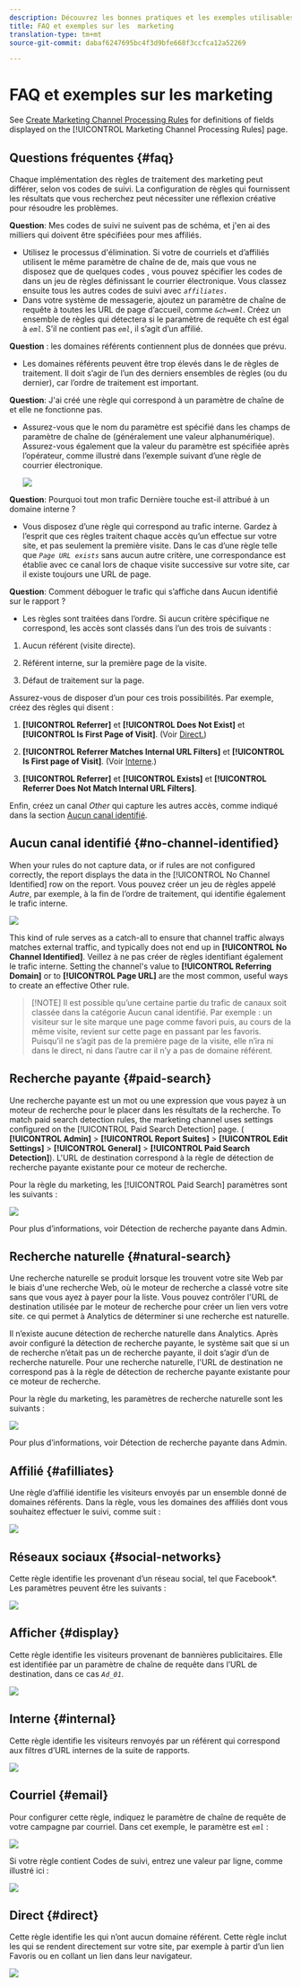```yaml
---
description: Découvrez les bonnes pratiques et les exemples utilisables pour renseigner les différentes règles que vous pouvez configurer pour vos canaux marketing.
title: FAQ et exemples sur les  marketing
translation-type: tm+mt
source-git-commit: dabaf6247695bc4f3d9bfe668f3ccfca12a52269

---
```



# FAQ et exemples sur les  marketing

See [Create Marketing Channel Processing Rules](/help/components/c-marketing-channels/c-rules.md) for definitions of fields displayed on the [!UICONTROL Marketing Channel Processing Rules] page.

## Questions fréquentes {#faq}

Chaque implémentation des règles de traitement des  marketing peut différer, selon vos codes de suivi. La configuration de règles qui fournissent les résultats que vous recherchez peut nécessiter une réflexion créative pour résoudre les problèmes.

**Question**: Mes codes de suivi ne suivent pas de schéma, et j&#39;en ai des milliers qui doivent être spécifiées pour mes  affiliés.

* Utilisez le processus d&#39;élimination. Si votre de courriels et d’affiliés  utilisent le même paramètre de chaîne de  de, mais que vous ne disposez que de quelques codes , vous pouvez spécifier les codes de dans un jeu de règles définissant le courrier électronique. Vous classez ensuite tous les autres codes de suivi avec  *`affiliates.`*
* Dans votre système de messagerie, ajoutez un paramètre de chaîne de requête à toutes les URL de page d’accueil, comme *`&ch=eml`*. Créez un ensemble de règles qui détectera si le paramètre de requête ch est égal à *`eml`*. S’il ne contient pas *`eml`*, il s’agit d’un affilié.

**Question** : les domaines référents contiennent plus de données que prévu.

* Les domaines référents peuvent être trop élevés dans le  de règles de traitement. Il doit s’agir de l’un des derniers ensembles de règles (ou du dernier), car l’ordre de traitement est important.

**Question**: J&#39;ai créé une règle qui correspond à un paramètre de chaîne de  et elle ne fonctionne pas.

* Assurez-vous que le nom du paramètre est spécifié dans les champs de paramètre de chaîne de  (généralement une valeur alphanumérique). Assurez-vous également que la valeur du paramètre est spécifiée après l’opérateur, comme illustré dans l’exemple suivant d’une règle de courrier électronique.

   ![](assets/example_email.png)

**Question**: Pourquoi tout mon trafic Dernière touche est-il attribué à un domaine interne ?

* Vous disposez d’une règle qui correspond au trafic interne. Gardez à l’esprit que ces règles traitent chaque accès qu’un effectue sur votre site, et pas seulement la première visite. Dans le cas d’une règle telle que  *`Page URL exists`* sans aucun autre critère, une correspondance est établie avec ce canal lors de chaque visite successive sur votre site, car il existe toujours une URL de page.

**Question**: Comment déboguer le trafic qui s’affiche dans  Aucun identifié sur le rapport ?

*  Les règles sont traitées dans l’ordre. Si aucun critère spécifique ne correspond, les accès sont classés dans l’un des trois  de suivants :

1. Aucun référent (visite directe).

2. Référent interne, sur la première page de la visite.

3. Défaut de traitement sur la page.

Assurez-vous de disposer d’un  pour ces trois possibilités. Par exemple, créez des règles qui disent :

1. **[!UICONTROL Referrer]** et **[!UICONTROL Does Not Exist]** et **[!UICONTROL Is First Page of Visit]**. (Voir [Direct.](/help/components/c-marketing-channels/c-faq.md))

2. **[!UICONTROL Referrer Matches Internal URL Filters]** et **[!UICONTROL Is First page of Visit]**. (Voir [Interne](/help/components/c-marketing-channels/c-faq.md).)

3. **[!UICONTROL Referrer]** et **[!UICONTROL Exists]** et **[!UICONTROL Referrer Does Not Match Internal URL Filters]**.

Enfin, créez un canal *Other* qui capture les autres accès, comme indiqué dans la section [Aucun canal identifié](/help/components/c-marketing-channels/c-faq.md#no-channel-identified).

## Aucun canal identifié  {#no-channel-identified}

When your rules do not capture data, or if rules are not configured correctly, the report displays the data in the [!UICONTROL No Channel Identified] row on the report. Vous pouvez créer un jeu de règles appelé *Autre*, par exemple, à la fin de l’ordre de traitement, qui identifie également le trafic interne.

![](assets/example_other.png)

This kind of rule serves as a catch-all to ensure that channel traffic always matches external traffic, and typically does not end up in **[!UICONTROL No Channel Identified]**. Veillez à ne pas créer de règles identifiant également le trafic interne. Setting the channel&#39;s value to **[!UICONTROL Referring Domain]** or to **[!UICONTROL Page URL]** are the most common, useful ways to create an effective Other rule.

>[!NOTE] Il est possible qu’une certaine partie du trafic de canaux soit classée dans la catégorie Aucun canal identifié. Par exemple : un visiteur sur le site marque une page comme favori puis, au cours de la même visite, revient sur cette page en passant par les favoris. Puisqu’il ne s’agit pas de la première page de la visite, elle n’ira ni dans le  direct, ni dans l’autre  car il n’y a pas de domaine référent.

## Recherche payante {#paid-search}

Une recherche payante est un mot ou une expression que vous payez à un moteur de recherche pour le placer dans les résultats de la recherche. To match paid search detection rules, the marketing channel uses settings configured on the [!UICONTROL Paid Search Detection] page. ( **[!UICONTROL Admin]** > **[!UICONTROL Report Suites]** > **[!UICONTROL Edit Settings]** > **[!UICONTROL General]** > **[!UICONTROL Paid Search Detection]**). L&#39;URL de destination correspond à la règle de détection de recherche payante existante pour ce moteur de recherche.

Pour la règle  du marketing, les [!UICONTROL Paid Search] paramètres sont les suivants :

![](assets/example_paid_search.png)

Pour plus d’informations, voir Détection [](https://docs.adobe.com/content/help/en/analytics/admin/admin-tools/paid-search-detection/paid-search-detection.html) de recherche payante dans Admin.

## Recherche naturelle  {#natural-search}

Une recherche naturelle se produit lorsque les trouvent votre site Web par le biais d&#39;une recherche Web, où le moteur de recherche a classé votre site sans que vous ayez à payer pour la liste. Vous pouvez contrôler l&#39;URL de destination utilisée par le moteur de recherche pour créer un lien vers votre site. ce qui permet à Analytics de déterminer si une recherche est naturelle.

Il n’existe aucune détection de recherche naturelle dans Analytics. Après avoir configuré la détection de recherche payante, le système sait que si un de recherche n’était pas un  de recherche payante, il doit s’agir d’un  de recherche naturelle. Pour une recherche naturelle, l&#39;URL de destination ne correspond pas à la règle de détection de recherche payante existante pour ce moteur de recherche.

Pour la règle  du marketing, les paramètres de recherche naturelle sont les suivants :

![](assets/example_natural_search.png)

Pour plus d’informations, voir Détection [](https://docs.adobe.com/content/help/en/analytics/admin/admin-tools/paid-search-detection/paid-search-detection.html) de recherche payante dans Admin.

## Affilié  {#afilliates}

Une règle d’affilié identifie les visiteurs envoyés par un ensemble donné de domaines référents. Dans la règle, vous  les domaines des affiliés dont vous souhaitez effectuer le suivi, comme suit :

![](assets/example_affiliates.png)

## Réseaux sociaux  {#social-networks}

Cette règle identifie les provenant d’un réseau social, tel que Facebook*. Les paramètres peuvent être les suivants :

![](assets/example_social.png)

## Afficher  {#display}

Cette règle identifie les visiteurs provenant de bannières publicitaires. Elle est identifiée par un paramètre de chaîne de requête dans l’URL de destination, dans ce cas  *`Ad_01`*.

![](assets/example_display.png)

## Interne {#internal}

Cette règle identifie les visiteurs renvoyés par un référent qui correspond aux filtres d’URL internes de la suite de rapports.

![](assets/example_internal.png)

## Courriel  {#email}

Pour configurer cette règle, indiquez le paramètre de chaîne de requête de votre campagne par courriel. Dans cet exemple, le paramètre est  *`eml`* :

![](assets/example_email.png)

Si votre règle contient Codes de suivi, entrez une valeur par ligne, comme illustré ici :

![](assets/tracking_code.png)

## Direct  {#direct}

Cette règle identifie les qui n’ont aucun domaine référent. Cette règle inclut les qui se rendent directement sur votre site, par exemple à partir d’un lien Favoris ou en collant un lien dans leur navigateur.

![](assets/example_direct.png)

